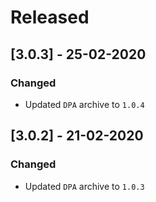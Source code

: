 # Released

## [3.0.3] - 25-02-2020

### Changed

 - Updated `DPA` archive to `1.0.4`

## [3.0.2] - 21-02-2020

### Changed
 
 - Updated `DPA` archive to `1.0.3`
